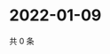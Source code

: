 # 2022-01-09

共 0 条

<!-- BEGIN WEIBO -->
<!-- 最后更新时间 Sun Jan 09 2022 04:15:20 GMT+0800 (China Standard Time) -->

<!-- END WEIBO -->
